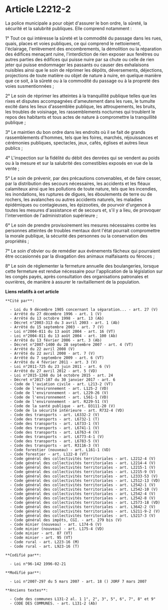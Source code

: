 # Article L2212-2

La police municipale a pour objet d'assurer le bon ordre, la sûreté, la sécurité et la salubrité publiques. Elle comprend
notamment :

1° Tout ce qui intéresse la sûreté et la commodité du passage dans les rues, quais, places et voies publiques, ce qui
comprend le nettoiement, l'éclairage, l'enlèvement des encombrements, la démolition ou la réparation des édifices menaçant
ruine, l'interdiction de rien exposer aux fenêtres ou autres parties des édifices qui puisse nuire par sa chute ou celle de
rien jeter qui puisse endommager les passants ou causer des exhalaisons nuisibles ainsi que le soin de réprimer les dépôts,
déversements, déjections, projections de toute matière ou objet de nature à nuire, en quelque manière que ce soit, à la
sûreté ou à la commodité du passage ou à la propreté des voies susmentionnées ;

2° Le soin de réprimer les atteintes à la tranquillité publique telles que les rixes et disputes accompagnées d'ameutement
dans les rues, le tumulte excité dans les lieux d'assemblée publique, les attroupements, les bruits, les troubles de
voisinage, les rassemblements nocturnes qui troublent le repos des habitants et tous actes de nature à compromettre la
tranquillité publique ;

3° Le maintien du bon ordre dans les endroits où il se fait de grands rassemblements d'hommes, tels que les foires, marchés,
réjouissances et cérémonies publiques, spectacles, jeux, cafés, églises et autres lieux publics ;

4° L'inspection sur la fidélité du débit des denrées qui se vendent au poids ou à la mesure et sur la salubrité des
comestibles exposés en vue de la vente ;

5° Le soin de prévenir, par des précautions convenables, et de faire cesser, par la distribution des secours nécessaires, les
accidents et les fléaux calamiteux ainsi que les pollutions de toute nature, tels que les incendies, les inondations, les
ruptures de digues, les éboulements de terre ou de rochers, les avalanches ou autres accidents naturels, les maladies
épidémiques ou contagieuses, les épizooties, de pourvoir d'urgence à toutes les mesures d'assistance et de secours et, s'il y
a lieu, de provoquer l'intervention de l'administration supérieure ;

6° Le soin de prendre provisoirement les mesures nécessaires contre les personnes atteintes de troubles mentaux dont l'état
pourrait compromettre la morale publique, la sécurité des personnes ou la conservation des propriétés ;

7° Le soin d'obvier ou de remédier aux événements fâcheux qui pourraient être occasionnés par la divagation des animaux
malfaisants ou féroces ;

8° Le soin de réglementer la fermeture annuelle des boulangeries, lorsque cette fermeture est rendue nécessaire pour
l'application de la législation sur les congés payés, après consultation des organisations patronales et ouvrières, de
manière à assurer le ravitaillement de la population.

**Liens relatifs à cet article**

	**Cité par**:

	  - Loi du 9 décembre 1905 concernant la séparation... - art. 27 (V)
	  - Arrêté du 27 décembre 1996 - art. 1 (V)
	  - Arrêté du 13 octobre 1998 - art. 13 (Ab)
	  - Décret n°2003-313 du 3 avril 2003 - art. 1 (Ab)
	  - Arrêté du 15 septembre 2003 - art. 7 (V)
	  - Loi n°2004-811 du 13 août 2004 - art. 16 (VT)
	  - Loi n°2004-811 du 13 août 2004 - art. 100 (Ab)
	  - Arrêté du 13 février 2006 - art. 3 (Ab)
	  - Décret n°2007-1400 du 28 septembre 2007 - art. 4 (VT)
	  - Arrêté du 22 avril 2008 (V)
	  - Arrêté du 22 avril 2008 - art. 7 (V)
	  - Arrêté du 7 septembre 2009 - art. 6 (VT)
	  - Arrêté du 4 février 2011 - art. 3 (V)
	  - Loi n°2011-725 du 23 juin 2011 - art. 6 (V)
	  - Arrêté du 27 avril 2012 - art. 5 (VD)
	  - Loi n°2015-1268 du 14 octobre 2015 - art. 24
	  - Décret n°2017-107 du 30 janvier 2017 - art. 6
	  - Code de l'aviation civile - art. L213-2 (VT)
	  - Code de l'environnement - art. L125-2 (VD)
	  - Code de l'environnement - art. L229-26 (V)
	  - Code de l'environnement - art. L561-1 (VD)
	  - Code de l'environnement - art. R229-51 (V)
	  - Code de la santé publique - art. D3111-20 (V)
	  - Code de la sécurité intérieure - art. R732-4 (VD)
	  - Code des transports - art. L6332-2 (V)
	  - Code des transports - art. L6732-1 (T)
	  - Code des transports - art. L6733-1 (V)
	  - Code des transports - art. L6741-1 (V)
	  - Code des transports - art. L6763-4 (V)
	  - Code des transports - art. L6773-4-1 (V)
	  - Code des transports - art. L6783-5 (V)
	  - Code des transports - art. R3116-3 (V)
	  - Code forestier (nouveau) - art. L161-1 (VD)
	  - Code forestier - art. L122-8 (VT)
	  - Code général des collectivités territoriales - art. L2212-4 (V)
	  - Code général des collectivités territoriales - art. L2214-4 (V)
	  - Code général des collectivités territoriales - art. L2215-1 (V)
	  - Code général des collectivités territoriales - art. L2215-9 (V)
	  - Code général des collectivités territoriales - art. L2333-53 (V)
	  - Code général des collectivités territoriales - art. L2512-13 (VD)
	  - Code général des collectivités territoriales - art. L2542-1 (V)
	  - Code général des collectivités territoriales - art. L2542-10 (V)
	  - Code général des collectivités territoriales - art. L2542-4 (V)
	  - Code général des collectivités territoriales - art. L2542-8 (V)
	  - Code général des collectivités territoriales - art. L2573-18 (VD)
	  - Code général des collectivités territoriales - art. L3642-2 (V)
	  - Code général des collectivités territoriales - art. L5211-9-2 (V)
	  - Code général des collectivités territoriales - art. L5217-3 (V)
	  - Code général des impôts, CGI. - art. 279 bis (V)
	  - Code minier (nouveau) - art. L174-6 (V)
	  - Code minier (nouveau) - art. L175-4 (VD)
	  - Code minier - art. 87 (VT)
	  - Code minier - art. 95 (VT)
	  - Code rural - art. L223-16 (M)
	  - Code rural - art. L923-16 (T)

	**Codifié par**:

	  - Loi n°96-142 1996-02-21

	**Modifié par**:

	  - Loi n°2007-297 du 5 mars 2007 - art. 18 () JORF 7 mars 2007

	**Anciens textes**:

	  - Code des communes L131-2 al. 1 1°, 2°, 3°, 5°, 6°, 7°, 8° et 9°
	  - CODE DES COMMUNES. - art. L131-2 (Ab)
